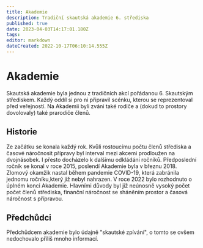```yaml
---
title: Akademie
description: Tradiční skautská akademie 6. střediska
published: true
date: 2023-04-03T14:17:01.180Z
tags: 
editor: markdown
dateCreated: 2022-10-17T06:10:14.555Z
---
```


# Akademie
Skautská akademie byla jednou z tradičních akcí pořádanou 6. Skautským střediskem. Každý oddíl si pro ni připravil scénku, kterou se reprezentoval před veřejností. Na Akademii byli zváni také rodiče a (dokud to prostory dovolovaly) také prarodiče členů.


## Historie
Ze začátku se konala každý rok. Kvůli rostoucímu počtu členů střediska a časové náročnosit přípravy byl interval mezi akcemi prodloužen na dvojnásobek. I přesto docházelo k dalšímu odkládání ročníků. Předposlední ročník se konal v roce 2015, poslendí Akademie byla v březnu 2018. Zlomový okamžik nastal během pandemie COVID-19, která zabránila jednomu ročníku,který již nebyl nahrazen. V roce 2022 bylo rozhodnuto o úplném konci Akademie. Hlavními důvody byl již neúnosně vysoký počet počet členů střediska, finanční náročnost se sháněním prostor a časová náročnost s přípravou.

## Předchůdci
Předchůdcem akademie bylo údajně "skautské zpívání", o tomto se ovšem nedochovalo příliš mnoho informací.